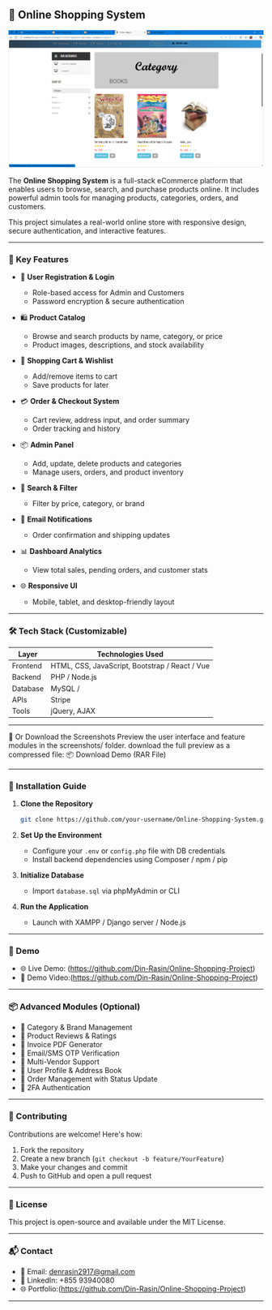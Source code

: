 
## 🛒 Online Shopping System
[![Online Shopping Screenshot](https://raw.githubusercontent.com/Din-Rasin/Online-Shopping-Project/3a7bafc9d2f7617953516814790eacc6e0eea758/1.png)](https://raw.githubusercontent.com/Din-Rasin/Online-Shopping-Project/3a7bafc9d2f7617953516814790eacc6e0eea758/1.png)

The **Online Shopping System** is a full-stack eCommerce platform that enables users to browse, search, and purchase products online. It includes powerful admin tools for managing products, categories, orders, and customers.

This project simulates a real-world online store with responsive design, secure authentication, and interactive features.

---
<!-- Failed to upload "View Picture Demo Online Shopping Project.mp4" -->
### 🌟 Key Features

* 👥 **User Registration & Login**

  * Role-based access for Admin and Customers
  * Password encryption & secure authentication

* 🛍️ **Product Catalog**

  * Browse and search products by name, category, or price
  * Product images, descriptions, and stock availability

* 🛒 **Shopping Cart & Wishlist**

  * Add/remove items to cart
  * Save products for later

* 💳 **Order & Checkout System**

  * Cart review, address input, and order summary
  * Order tracking and history

* 📦 **Admin Panel**

  * Add, update, delete products and categories
  * Manage users, orders, and product inventory

* 🔎 **Search & Filter**

  * Filter by price, category, or brand

* 🔔 **Email Notifications**

  * Order confirmation and shipping updates

* 📊 **Dashboard Analytics**

  * View total sales, pending orders, and customer stats

* 🌐 **Responsive UI**

  * Mobile, tablet, and desktop-friendly layout

---

### 🛠️ Tech Stack (Customizable)

| Layer    | Technologies Used                              |
| -------- | ---------------------------------------------- |
| Frontend | HTML, CSS, JavaScript, Bootstrap / React / Vue |
| Backend  | PHP / Node.js        
| Database | MySQL /                  
| APIs     | Stripe           
| Tools    | jQuery, AJAX  |

---

📁 Or Download the Screenshots
Preview the user interface and feature modules in the screenshots/ folder.
 download the full preview as a compressed file:
📦 Download Demo (RAR File)

---

### 🔧 Installation Guide

1. **Clone the Repository**

   ```bash
   git clone https://github.com/your-username/Online-Shopping-System.git
   ```
2. **Set Up the Environment**

   * Configure your `.env` or `config.php` file with DB credentials
   * Install backend dependencies using Composer / npm / pip
3. **Initialize Database**

   * Import `database.sql` via phpMyAdmin or CLI
4. **Run the Application**

   * Launch with XAMPP / Django server / Node.js

---

### 📸 Demo

* 🌐 Live Demo: (https://github.com/Din-Rasin/Online-Shopping-Project)
* 🎥 Demo Video:(https://github.com/Din-Rasin/Online-Shopping-Project)

---

### 📦 Advanced Modules (Optional)

* 📂 Category & Brand Management
* 📝 Product Reviews & Ratings
* 🧾 Invoice PDF Generator
* 📧 Email/SMS OTP Verification
* 🏬 Multi-Vendor Support
* 🧍 User Profile & Address Book
* 💼 Order Management with Status Update
* 🔐 2FA Authentication

---

### 🤝 Contributing

Contributions are welcome! Here's how:

1. Fork the repository
2. Create a new branch (`git checkout -b feature/YourFeature`)
3. Make your changes and commit
4. Push to GitHub and open a pull request

---

### 📄 License

This project is open-source and available under the MIT License.

---

### 📬 Contact

* 📧 Email: denrasin2917@gmail.com
* 💼 LinkedIn: +855 93940080
* 🌐 Portfolio:(https://github.com/Din-Rasin/Online-Shopping-Project)

---

